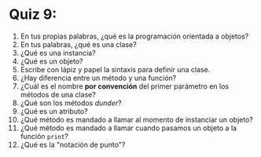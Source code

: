 # Quiz 9:

1. En tus propias palabras, ¿qué es la programación orientada a objetos?
1. En tus palabras, ¿qué es una clase?
1. ¿Qué es una instancia?
1. ¿Qué es un objeto?
1. Escribe con lápiz y papel la sintaxis para definir una clase.
1. ¿Hay diferencia entre un método y una función?
1. ¿Cuál es el nombre **por convención** del primer parámetro en los métodos de una clase?
1. ¿Qué son los métodos *dunder*?
1. ¿Qué es un atributo?
1. ¿Qué método es mandado a llamar al momento de instanciar un objeto?
1. ¿Qué método es mandado a llamar cuando pasamos un objeto a la función `print`?
1. ¿Qué es la "notación de punto"?